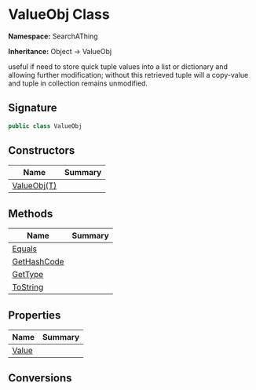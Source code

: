 # ValueObj<T> Class
**Namespace:** SearchAThing

**Inheritance:** Object → ValueObj<T>

useful if need to store quick tuple values into a list or dictionary and allowing further modification;
            without this retrieved tuple will a copy-value and tuple in collection remains unmodified.

## Signature
```csharp
public class ValueObj
```
## Constructors
|**Name**|**Summary**|
|---|---|
|[ValueObj<T>(T)](ValueObj-1/ctors.md)||
## Methods
|**Name**|**Summary**|
|---|---|
|[Equals](ValueObj-1/Equals.md)||
|[GetHashCode](ValueObj-1/GetHashCode.md)||
|[GetType](ValueObj-1/GetType.md)||
|[ToString](ValueObj-1/ToString.md)||
## Properties
|**Name**|**Summary**|
|---|---|
|[Value](ValueObj-1/Value.md)|
## Conversions
